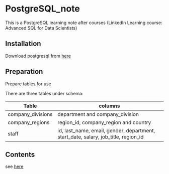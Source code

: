 # PostgreSQL_note

This is a PostgreSQL learning note after courses (LinkedIn Learning course: Advanced SQL for Data Scientists)

## Installation 

Download postgresql from [here](https://www.postgresql.org/download/)

## Preparation 

Prepare tables for use

There are three tables under schema:

|  Table  | columns |
|  ----  | ----  |
| company_divisions  | department and company_division |
| company_regions | region_id, company_region and country |
| staff  | id, last_name, email, gender, department, start_date, salary, job_title, region_id |

## Contents

see [here](https://github.com/ct627/PostgreSQL_note/blob/master/sql.sql)



